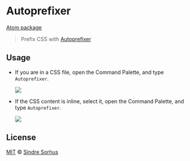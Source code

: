 # Autoprefixer

[Atom package](https://atom.io/packages/autoprefixer)

> Prefix CSS with [Autoprefixer](https://github.com/ai/autoprefixer)


## Usage

* If you are in a CSS file, open the Command Palette, and type `Autoprefixer`.

  ![](https://f.cloud.github.com/assets/1223565/2284892/51b999b2-9fce-11e3-9e9d-5e6a9cb4e933.gif)

* If the CSS content is inline, select it, open the Command Palette, and type
  `Autoprefixer`.

  ![](https://f.cloud.github.com/assets/1223565/2284893/51e4bd18-9fce-11e3-8b1a-282f664593e9.gif)


## License

[MIT](http://opensource.org/licenses/MIT) © [Sindre Sorhus](http://sindresorhus.com)
